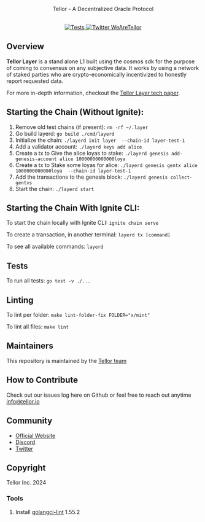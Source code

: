 <p align="center">
Tellor - A Decentralized Oracle Protocol<br/><br/>

<p align="center">
  <a href="https://github.com/tellor-io/layer/actions/workflows/go.yml">
    <img src="https://github.com/tellor-io/layer/actions/workflows/go.yml/badge.svg" alt="Tests" />
  </a>
  <a href='https://twitter.com/WeAreTellor'>
    <img src='https://img.shields.io/twitter/url/http/shields.io.svg?style=social' alt='Twitter WeAreTellor' />
  </a>
</p>

## Overview <a name="overview"> </a>  

<b>Tellor Layer</b> is a stand alone L1 built using the cosmos sdk for the purpose of coming to
consensus on any subjective data. It works by using a network of staked parties who are
crypto-economically incentivized to honestly report requested data.

For more in-depth information, checkout the [Tellor Layer tech paper](https://github.com/tellor-io/layer/blob/main/TellorLayer%20-%20tech.pdf).

## Starting the Chain (Without Ignite):

1) Remove old test chains (if present):
`rm -rf ~/.layer`
2) Go build layerd:
`go build ./cmd/layerd`
3) Initialize the chain:
`./layerd init layer  --chain-id layer-test-1`
4) Add a validator account:
`./layerd keys add alice`
5) Create a tx to Give the alice loyas to stake:
`./layerd genesis add-genesis-account alice 10000000000000loya`
6) Create a tx to Stake some loyas for alice:
`./layerd genesis gentx alice 1000000000000loya  --chain-id layer-test-1`
7) Add the transactions to the genesis block:
`./layerd genesis collect-gentxs`
8) Start the chain:
`./layerd start`

## Starting the Chain With Ignite CLI:

To start the chain locally with Ignite CLI:
`ignite chain serve`

To create a transaction, in another terminal:
`layerd tx [command]`

To see all available commands:
`layerd`

## Tests

To run all tests:
`go test -v ./...`


## Linting
To lint per folder:
`make lint-folder-fix FOLDER="x/mint"`

To lint all files:
`make lint`

## Maintainers <a name="maintainers"> </a>

This repository is maintained by the [Tellor team](https://github.com/orgs/tellor-io/people)

## How to Contribute<a name="how2contribute"> </a>  

Check out our issues log here on Github or feel free to reach out anytime [info@tellor.io](mailto:info@tellor.io)

## Community<a name="community"> </a>  

- [Official Website](https://tellor.io/)
- [Discord](https://discord.gg/n7drGjh)
- [Twitter](https://twitter.com/wearetellor)

## Copyright<a name="copyright"> </a>  

Tellor Inc. 2024

### Tools<a name="tools"> </a>  

1. Install [golangci-lint](https://golangci-lint.run/usage/install/) 1.55.2
